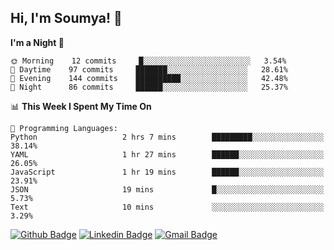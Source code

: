 ## Hi, I'm Soumya! 👋

<!--START_SECTION:waka-->
**I'm a Night 🦉** 

```text
🌞 Morning    12 commits     █░░░░░░░░░░░░░░░░░░░░░░░░   3.54% 
🌆 Daytime    97 commits     ███████░░░░░░░░░░░░░░░░░░   28.61% 
🌃 Evening    144 commits    ██████████░░░░░░░░░░░░░░░   42.48% 
🌙 Night      86 commits     ██████░░░░░░░░░░░░░░░░░░░   25.37%

```


📊 **This Week I Spent My Time On** 

```text
💬 Programming Languages: 
Python                   2 hrs 7 mins        █████████░░░░░░░░░░░░░░░░   38.14% 
YAML                     1 hr 27 mins        ██████░░░░░░░░░░░░░░░░░░░   26.05% 
JavaScript               1 hr 19 mins        ██████░░░░░░░░░░░░░░░░░░░   23.91% 
JSON                     19 mins             █░░░░░░░░░░░░░░░░░░░░░░░░   5.73% 
Text                     10 mins             ░░░░░░░░░░░░░░░░░░░░░░░░░   3.29%

```


<!--END_SECTION:waka-->

[![Github Badge](https://img.shields.io/badge/-rubyruins-grey?style=for-the-badge&logo=github&logoColor=white&link=https://github.com/rubyruins/)](https://www.github.com/rubyruins/) 
[![Linkedin Badge](https://img.shields.io/badge/-Soumya%20Parekh-0072b1?style=for-the-badge&logo=Linkedin&logoColor=white&link=https://www.linkedin.com/in/Soumya-Parekh/)](https://www.linkedin.com/in/Soumya-Parekh/) 
[![Gmail Badge](https://img.shields.io/badge/-soumya.parekh@somaiya.edu-c14438?style=for-the-badge&logo=Gmail&logoColor=white&link=mailto:soumya.parekh@somaiya.edu)](mailto:soumya.parekh@somaiya.edu) 
